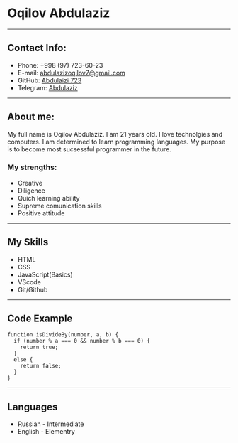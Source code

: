 # Oqilov Abdulaziz
---
## Contact Info:
* Phone: +998 (97) 723-60-23
* E-mail: abdulazizoqilov7@gmail.com
* GitHub: [Abdulaizi 723](https://github.com/Abdulaziz723)
* Telegram: [Abdulaziz](https://t.me/Oqilov_A)

***
## About me:
My full name is Oqilov Abdulaziz. I am 21 years old. I love technolgies and computers. I am determined to learn programming languages. My purpose is to become most sucsessful programmer in the future.
### My strengths:
* Creative
* Diligence
* Quich learning ability
* Supreme comunication skills
* Positive attitude

***

## My Skills
* HTML
* CSS
* JavaScript(Basics)
* VScode
* Git/Github

***

## Code Example

    function isDivideBy(number, a, b) {
      if (number % a === 0 && number % b === 0) {
        return true;
      }
      else {
        return false;
      }
    }

***
## Languages
* Russian - Intermediate
* English - Elementry